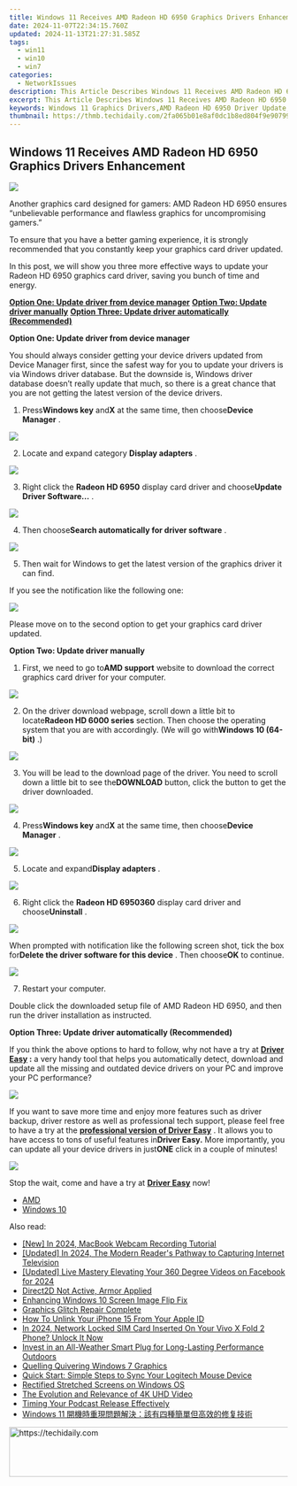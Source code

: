 ```yaml
---
title: Windows 11 Receives AMD Radeon HD 6950 Graphics Drivers Enhancement
date: 2024-11-07T22:34:15.760Z
updated: 2024-11-13T21:27:31.585Z
tags:
  - win11
  - win10
  - win7
categories:
  - NetworkIssues
description: This Article Describes Windows 11 Receives AMD Radeon HD 6950 Graphics Drivers Enhancement
excerpt: This Article Describes Windows 11 Receives AMD Radeon HD 6950 Graphics Drivers Enhancement
keywords: Windows 11 Graphics Drivers,AMD Radeon HD 6950 Driver Update,Windows 11 GPU Support,AMD Graphics Card Drivers for Windows 11,Windows 11 Radeon GPU Upgrade Compatibility,Enhanced Graphics Drivers for Windows 11 AMD,Windows 11 Radeon Graphics Performance
thumbnail: https://thmb.techidaily.com/2fa065b01e8af0dc1b8ed804f9e907992c266eafc79a7e5299f5ab35185928a4.jpg
---
```


## Windows 11 Receives AMD Radeon HD 6950 Graphics Drivers Enhancement

![](https://images.drivereasy.com/wp-content/uploads/2017/01/img_587c9381d5cd7.jpg)
  
 Another graphics card designed for gamers: AMD Radeon HD 6950 ensures “unbelievable performance and flawless graphics for uncompromising gamers.”
  
 To ensure that you have a better gaming experience, it is strongly recommended that you constantly keep your graphics card driver updated.
  
 In this post, we will show you three more effective ways to update your Radeon HD 6950 graphics card driver, saving you bunch of time and energy.  
  
[**Option One: Update driver from device manager**](#1)
[**Option Two: Update driver manually**](#2)
[**Option Three: Update driver automatically (Recommended)**](#3)
  
 **Option One: Update driver from device manager**
  
 You should always consider getting your device drivers updated from Device Manager first, since the safest way for you to update your drivers is via Windows driver database. But the downside is, Windows driver database doesn’t really update that much, so there is a great chance that you are not getting the latest version of the device drivers.
  
 1) Press**Windows key** and**X** at the same time, then choose**Device Manager** .
  
![](https://images.drivereasy.com/wp-content/uploads/2017/01/img_586b799d15ed0.png)

 2) Locate and expand category **Display adapters** .
  
![](https://images.drivereasy.com/wp-content/uploads/2016/12/img_58633888b815f.jpg)

 3) Right click the **Radeon HD 6950**  display card driver and choose**Update Driver Software…** .  
  
![](https://images.drivereasy.com/wp-content/uploads/2016/12/img_58633adf15869.jpg)
  
 4) Then choose**Search automatically for driver software** .
  
![](https://images.drivereasy.com/wp-content/uploads/2016/12/img_58633bb7037e2.jpg)
  
 5) Then wait for Windows to get the latest version of the graphics driver it can find.
  
 If you see the notification like the following one:  
  
![](https://images.drivereasy.com/wp-content/uploads/2016/12/img_58633c3acc5d9.png)
  
 Please move on to the second option to get your graphics card driver updated.
  
 **Option Two: Update driver manually**
  
 1) First, we need to go to**AMD support** website to download the correct graphics card driver for your computer.
  
![](https://images.drivereasy.com/wp-content/uploads/2017/01/img_587c97e46d334.jpg)
  
 2) On the driver download webpage, scroll down a little bit to locate**Radeon HD 6000 series** section. Then choose the operating system that you are with accordingly. (We will go with**Windows 10 (64-bit)** .)

![](https://images.drivereasy.com/wp-content/uploads/2017/01/img_587c9803865c0.png)

 3) You will be lead to the download page of the driver. You need to scroll down a little bit to see the**DOWNLOAD** button, click the button to get the driver downloaded.  
  
![](https://images.drivereasy.com/wp-content/uploads/2017/01/img_587c9870672e8.jpg)

 4) Press**Windows key** and**X** at the same time, then choose**Device Manager** .
  
![](https://images.drivereasy.com/wp-content/uploads/2016/12/img_58633847649da.png)

 5) Locate and expand**Display adapters** .
  
![](https://images.drivereasy.com/wp-content/uploads/2016/12/img_58633888b815f.jpg)
  
 6) Right click the **Radeon HD 6950360** display card driver and choose**Uninstall** .
  
![](https://images.drivereasy.com/wp-content/uploads/2016/12/img_58633ead50985.jpg)

 When prompted with notification like the following screen shot, tick the box for**Delete the driver software for this device** . Then choose**OK** to continue.
  
![](https://images.drivereasy.com/wp-content/uploads/2016/12/img_5860d243e91ce.png)

 7) Restart your computer.
  
 Double click the downloaded setup file of AMD Radeon HD 6950, and then run the driver installation as instructed.
  
 **Option Three: Update driver automatically (Recommended)**
  
 If you think the above options to hard to follow, why not have a try at **[Driver Easy](https://tools.techidaily.com/drivereasy/download/) :** a very handy tool that helps you automatically detect, download and update all the missing and outdated device drivers on your PC and improve your PC performance?
  
![](https://images.drivereasy.com/wp-content/uploads/2017/04/img_58e89e907fb3f.png)

 If you want to save more time and enjoy more features such as driver backup, driver restore as well as professional tech support, please feel free to have a try at the [**professional version of Driver Easy**](https://tools.techidaily.com/drivereasy/download/) . It allows you to have access to tons of useful features in**Driver Easy.** More importantly, you can update all your device drivers in just**ONE** click in a couple of minutes!
  
![](https://images.drivereasy.com/wp-content/uploads/2017/04/img_58e89f1fa616d.jpg)
  
 Stop the wait, come and have a try at [**Driver Easy**](https://tools.techidaily.com/drivereasy/download/) now!

* [AMD](https://tools.techidaily.com/drivereasy/download/)
* [Windows 10](https://tools.techidaily.com/drivereasy/download/)

<ins class="adsbygoogle"
     style="display:block"
     data-ad-format="autorelaxed"
     data-ad-client="ca-pub-7571918770474297"
     data-ad-slot="1223367746"></ins>

<ins class="adsbygoogle"
     style="display:block"
     data-ad-client="ca-pub-7571918770474297"
     data-ad-slot="8358498916"
     data-ad-format="auto"
     data-full-width-responsive="true"></ins>

<span class="atpl-alsoreadstyle">Also read:</span>
<div><ul>
<li><a href="https://on-screen-recording.techidaily.com/new-in-2024-macbook-webcam-recording-tutorial/"><u>[New] In 2024, MacBook Webcam Recording Tutorial</u></a></li>
<li><a href="https://screen-activity-recording.techidaily.com/updated-in-2024-the-modern-readers-pathway-to-capturing-internet-television/"><u>[Updated] In 2024, The Modern Reader's Pathway to Capturing Internet Television</u></a></li>
<li><a href="https://facebook-video-files.techidaily.com/updated-live-mastery-elevating-your-360-degree-videos-on-facebook-for-2024/"><u>[Updated] Live Mastery Elevating Your 360 Degree Videos on Facebook for 2024</u></a></li>
<li><a href="https://network-issues.techidaily.com/direct2d-not-active-armor-applied/"><u>Direct2D Not Active, Armor Applied</u></a></li>
<li><a href="https://network-issues.techidaily.com/enhancing-windows-10-screen-image-flip-fix/"><u>Enhancing Windows 10 Screen Image Flip Fix</u></a></li>
<li><a href="https://network-issues.techidaily.com/graphics-glitch-repair-complete/"><u>Graphics Glitch Repair Complete</u></a></li>
<li><a href="https://apple-account.techidaily.com/how-to-unlink-your-iphone-15-from-your-apple-id-by-drfone-ios/"><u>How To Unlink Your iPhone 15 From Your Apple ID</u></a></li>
<li><a href="https://sim-unlock.techidaily.com/in-2024-network-locked-sim-card-inserted-on-your-vivo-x-fold-2-phone-unlock-it-now-by-drfone-android/"><u>In 2024, Network Locked SIM Card Inserted On Your Vivo X Fold 2 Phone? Unlock It Now</u></a></li>
<li><a href="https://hardware-updates.techidaily.com/invest-in-an-all-weather-smart-plug-for-long-lasting-performance-outdoors/"><u>Invest in an All-Weather Smart Plug for Long-Lasting Performance Outdoors</u></a></li>
<li><a href="https://network-issues.techidaily.com/quelling-quivering-windows-7-graphics/"><u>Quelling Quivering Windows 7 Graphics</u></a></li>
<li><a href="https://technical-tips.techidaily.com/quick-start-simple-steps-to-sync-your-logitech-mouse-device/"><u>Quick Start: Simple Steps to Sync Your Logitech Mouse Device</u></a></li>
<li><a href="https://network-issues.techidaily.com/rectified-stretched-screens-on-windows-os/"><u>Rectified Stretched Screens on Windows OS</u></a></li>
<li><a href="https://network-issues.techidaily.com/the-evolution-and-relevance-of-4k-uhd-video/"><u>The Evolution and Relevance of 4K UHD Video</u></a></li>
<li><a href="https://extra-lessons.techidaily.com/timing-your-podcast-release-effectively/"><u>Timing Your Podcast Release Effectively</u></a></li>
<li><a href="https://fox-shield.techidaily.com/1728494300760-windows-11/"><u>Windows 11 開機時重現問題解決：該有四種簡單但高效的修复技術</u></a></li>
</ul></div>

<!-- affiliate ads begin -->
<a href="https://aidotcom.pxf.io/c/5597632/2134499/19576" target="_top" id="2134499">
  <img src="//a.impactradius-go.com/display-ad/19576-2134499" border="0" alt="https://techidaily.com" width="600" height="90"/>
</a>
<img height="0" width="0" src="https://aidotcom.pxf.io/i/5597632/2134499/19576" style="position:absolute;visibility:hidden;" border="0" />
<!-- affiliate ads end -->

